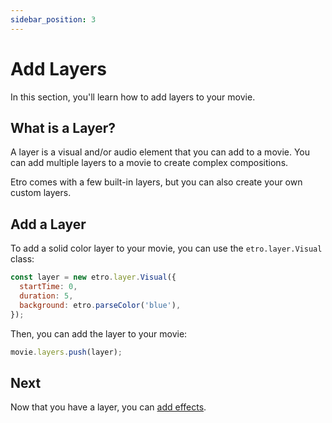 ```yaml
---
sidebar_position: 3
---
```


# Add Layers

In this section, you'll learn how to add layers to your movie.

## What is a Layer?

A layer is a visual and/or audio element that you can add to a movie. You can add multiple layers to a movie to create complex compositions.

Etro comes with a few built-in layers, but you can also create your own custom layers.

## Add a Layer

To add a solid color layer to your movie, you can use the `etro.layer.Visual` class:

```js
const layer = new etro.layer.Visual({
  startTime: 0,
  duration: 5,
  background: etro.parseColor('blue'),
});
```

Then, you can add the layer to your movie:

```js
movie.layers.push(layer);
```

## Next

Now that you have a layer, you can [add effects](/docs/getting-started/add-effects).
